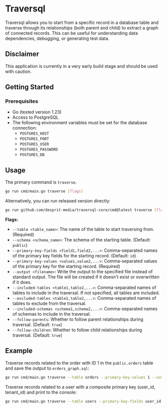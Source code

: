 # Traversql

Traversql allows you to start from a specific record in a database table and traverse through its relationships (both parent and child) to extract a graph of connected records. This can be useful for understanding data dependencies, debugging, or generating test data.

## Disclaimer

This application is currently in a very early build stage and should be used with caution.

## Getting Started

### Prerequisites

- Go (tested version 1.23)
- Access to PostgreSQL
- The following environment variables must be set for the database connection:
  - `POSTGRES_HOST`
  - `POSTGRES_PORT`
  - `POSTGRES_USER`
  - `POSTGRES_PASSWORD`
  - `POSTGRES_DB`

## Usage

The primary command is `traverse`.

```bash
go run cmd/main.go traverse [flags]
```

Alternatively, you can run released version directly:

```bash
go run github.com/desprit-media/traversql-core/cmd@latest traverse [flags]
```

**Flags:**

- `--table <table_name>`: The name of the table to start traversing from. (Required)
- `--schema <schema_name>`: The schema of the starting table. (Default: `public`)
- `--primary-key-fields <field1,field2,...>`: Comma-separated names of the primary key fields for the starting record. (Default: `id`)
- `--primary-key-values <value1,value2,...>`: Comma-separated values of the primary key for the starting record. (Required)
- `--output <filename>`: Write the output to the specified file instead of standard output. The file will be created if it doesn't exist or overwritten if it does.
- `--included-tables <table1,table2,...>`: Comma-separated names of tables to include in the traversal. If not specified, all tables are included.
- `--excluded-tables <table1,table2,...>`: Comma-separated names of tables to exclude from the traversal.
- `--included-schemas <schema1,schema2,...>`: Comma-separated names of schemas to include in the traversal.
- `--follow-parents`: Whether to follow parent relationships during traversal. (Default: `true`)
- `--follow-children`: Whether to follow child relationships during traversal. (Default: `true`)

## Example

Traverse records related to the order with ID 1 in the `public.orders` table and save the output to `orders_graph.sql`:

```bash
go run cmd/main.go traverse --table orders --primary-key-values 1 --output orders_graph.sql
```

Traverse records related to a user with a composite primary key (user_id, tenant_id) and print to the console:

```bash
go run cmd/main.go traverse --table users --primary-key-fields user_id,tenant_id --primary-key-values 456,abc --follow-children=false
```
